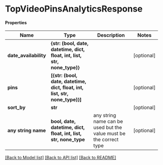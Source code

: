 # TopVideoPinsAnalyticsResponse

#### Properties
Name | Type | Description | Notes
------------ | ------------- | ------------- | -------------
**date_availability** | **{str: (bool, date, datetime, dict, float, int, list, str, none_type)}** |  | [optional] 
**pins** | **[{str: (bool, date, datetime, dict, float, int, list, str, none_type)}]** |  | [optional] 
**sort_by** | **str** |  | [optional] 
**any string name** | **bool, date, datetime, dict, float, int, list, str, none_type** | any string name can be used but the value must be the correct type | [optional]

[[Back to Model list]](../README.md#documentation-for-models) [[Back to API list]](../README.md#documentation-for-api-endpoints) [[Back to README]](../README.md)

